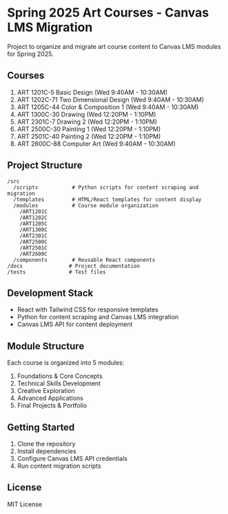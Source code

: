 # Spring 2025 Art Courses - Canvas LMS Migration

Project to organize and migrate art course content to Canvas LMS modules for Spring 2025.

## Courses

1. ART 1201C-5 Basic Design (Wed 9:40AM - 10:30AM)
2. ART 1202C-71 Two Dimensional Design (Wed 9:40AM - 10:30AM)
3. ART 1205C-44 Color & Composition 1 (Wed 9:40AM - 10:30AM)
4. ART 1300C-30 Drawing (Wed 12:20PM - 1:10PM)
5. ART 2301C-7 Drawing 2 (Wed 12:20PM - 1:10PM)
6. ART 2500C-30 Painting 1 (Wed 12:20PM - 1:10PM)
7. ART 2501C-40 Painting 2 (Wed 12:20PM - 1:10PM)
8. ART 2600C-88 Computer Art (Wed 9:40AM - 10:30AM)

## Project Structure

```
/src
  /scripts           # Python scripts for content scraping and migration
  /templates         # HTML/React templates for content display
  /modules           # Course module organization
    /ART1201C
    /ART1202C
    /ART1205C
    /ART1300C
    /ART2301C
    /ART2500C
    /ART2501C
    /ART2600C
  /components        # Reusable React components
/docs               # Project documentation
/tests              # Test files
```

## Development Stack

- React with Tailwind CSS for responsive templates
- Python for content scraping and Canvas LMS integration
- Canvas LMS API for content deployment

## Module Structure

Each course is organized into 5 modules:
1. Foundations & Core Concepts
2. Technical Skills Development
3. Creative Exploration
4. Advanced Applications
5. Final Projects & Portfolio

## Getting Started

1. Clone the repository
2. Install dependencies
3. Configure Canvas LMS API credentials
4. Run content migration scripts

## License

MIT License